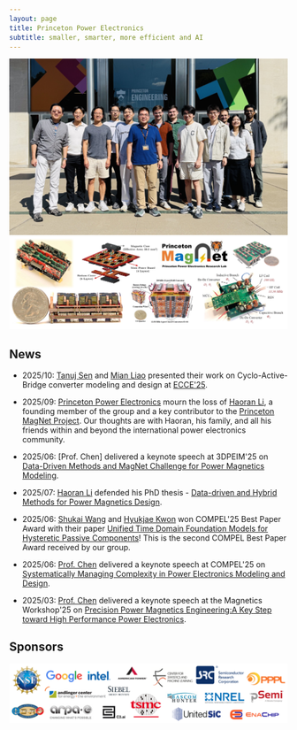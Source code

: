```yaml
---
layout: page
title: Princeton Power Electronics
subtitle: smaller, smarter, more efficient and AI
---
```


<img src="/assets/img/group/group2025.jpg" width="800px">
<img src="/assets/img/gallery/gallery.jpg" width="800px">

## News
- 2025/10: [Tanuj Sen](https://scholar.google.com/citations?hl=en&user=ayF8QoYAAAAJ) and [Mian Liao](https://scholar.google.com/citations?user=k6W4g7AAAAAJ&hl=en) presented their work on Cyclo-Active-Bridge converter modeling and design at [ECCE'25](https://www.ieee-ecce.org/2025/). 

- 2025/09: [Princeton Power Electronics](https://minjiechen.github.io) mourn the loss of [Haoran Li](https://scholar.google.com/citations?user=hVH03bUAAAAJ&hl=en), a founding member of the group and a key contributor to the [Princeton MagNet Project](https://github.com/PrincetonUniversity/Magnet). Our thoughts are with Haoran, his family, and all his friends within and beyond the international power electronics community.

- 2025/06: [Prof. Chen] delivered a keynote speech at 3DPEIM'25 on [Data-Driven Methods and MagNet Challenge for Power Magnetics Modeling](/assets/data/3dpeim25-keynote.pdf).

- 2025/07: [Haoran Li](https://scholar.google.com/citations?user=hVH03bUAAAAJ&hl=en) defended his PhD thesis - [Data-driven and Hybrid Methods for Power Magnetics Design](/assets/data/haoranli-thesis.pdf).

- 2025/06: [Shukai Wang](https://scholar.google.com/citations?user=bITUZKkAAAAJ&hl=en) and [Hyukjae Kwon](https://scholar.google.com/citations?user=uTettKIAAAAJ&hl=en) won COMPEL'25 Best Paper Award with their paper [Unified Time Domain Foundation Models for Hysteretic Passive Components](https://ieeexplore.ieee.org/abstract/document/11121278)! This is the second COMPEL Best Paper Award received by our group.

- 2025/06: [Prof. Chen](https://scholar.google.com/citations?user=ECMrftkAAAAJ&hl=en) delivered a keynote speech at COMPEL'25 on [Systematically Managing Complexity in Power Electronics Modeling and Design](/assets/data/compel25-keynote.pdf).

- 2025/03: [Prof. Chen](https://scholar.google.com/citations?user=ECMrftkAAAAJ&hl=en) delivered a keynote speech at the Magnetics Workshop'25 on [Precision Power Magnetics Engineering:A Key Step toward High Performance Power Electronics](/assets/data/magnet-keynote.pdf).



## Sponsors
<img src="/assets/img/sponsors/sponsors.jpg" width="800px">
